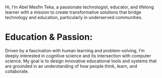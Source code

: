 Hi, I’m Abel Mesfin Teka, a passionate technologist, educator, and lifelong learner with a mission to create transformative solutions that bridge technology and education, particularly in underserved communities.

# Education & Passion:

Driven by a fascination with human learning and problem-solving, I’m deeply interested in cognitive science and its intersection with computer science. My goal is to design innovative educational tools and systems that are grounded in an understanding of how people think, learn, and collaborate.
